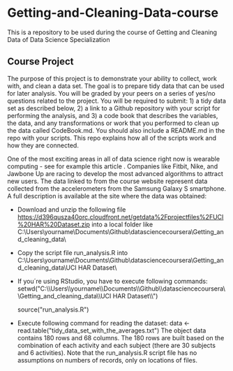 # Getting-and-Cleaning-Data-course
This is a repository to be used during the course of Getting and Cleaning Data of Data Science Specialization

## Course Project
The purpose of this project is to demonstrate your ability to collect, work with, and clean a data set. The goal is to prepare tidy data that can be used for later analysis. You will be graded by your peers on a series of yes/no questions related to the project. You will be required to submit: 1) a tidy data set as described below, 2) a link to a Github repository with your script for performing the analysis, and 3) a code book that describes the variables, the data, and any transformations or work that you performed to clean up the data called CodeBook.md. You should also include a README.md in the repo with your scripts. This repo explains how all of the scripts work and how they are connected.  

One of the most exciting areas in all of data science right now is wearable computing - see for example this article . Companies like Fitbit, Nike, and Jawbone Up are racing to develop the most advanced algorithms to attract new users. The data linked to from the course website represent data collected from the accelerometers from the Samsung Galaxy S smartphone. A full description is available at the site where the data was obtained: 

* Download and unzip the following file https://d396qusza40orc.cloudfront.net/getdata%2Fprojectfiles%2FUCI%20HAR%20Dataset.zip into a local folder like C:\Users\yourname\Documents\Github\datasciencecoursera\Getting_and_cleaning_data\

* Copy the script file run_analysis.R into C:\Users\yourname\Documents\Github\datasciencecoursera\Getting_and_cleaning_data\UCI HAR Dataset\

* If you´re using RStudio, you have to execute following commands: 
  setwd("C:\\\\Users\\\\yourname\\\\Documents\\\\Github\\\\datasciencecoursera\\\\Getting_and_cleaning_data\\\\UCI HAR Dataset\\\\")

  source("run_analysis.R")

* Execute following command for reading the dataset:
  data <- read.table("tidy_data_set_with_the_averages.txt")
  The object data contains 180 rows and 68 columns. The 180 rows are built based on the combination of each activity and each   subject (there are 30 subjects and 6 activities). 
  Note that the run_analysis.R script file has no assumptions on numbers of records, only on locations of files.
